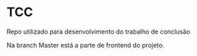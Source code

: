 # TCC
Repo utilizado para desenvolvimento do trabalho de conclusão

Na branch Master está a parte de frontend do projeto.
